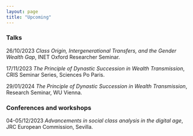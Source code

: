 ```yaml
---
layout: page
title: "Upcoming"
---
```


### Talks

26/10/2023 
*Class Origin, Intergenerational Transfers, and the Gender Wealth Gap*, INET Oxford Researcher Seminar.

17/11/2023
*The Principle of Dynastic Succession in Wealth Transmission*, CRIS Seminar Series, Sciences Po Paris.

29/01/2024
*The Principle of Dynastic Succession in Wealth Transmission*, Research Seminar, WU Vienna.


### Conferences and workshops

04-05/12/2023
*Advancements in social class analysis in the digital age*, JRC European Commission, Sevilla.